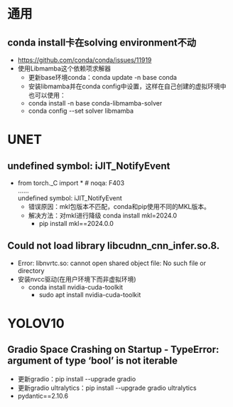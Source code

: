 # 通用
## conda install卡在solving environment不动
- https://github.com/conda/conda/issues/11919
- 使用Libmamba这个依赖项求解器
  - 更新base环境conda：conda update -n base conda 
  - 安装libmamba并在conda config中设置，这样在自己创建的虚拟环境中也可以使用：
  - conda install -n base conda-libmamba-solver
  - conda config --set solver libmamba

# UNET
## undefined symbol: iJIT_NotifyEvent
- from torch._C import *  # noqa: F403  
……  
undefined symbol: iJIT_NotifyEvent
  - 错误原因：mkl包版本不匹配，conda和pip使用不同的MKL版本。  
  - 解决方法：对mkl进行降级 conda install mkl=2024.0
    - pip install mkl==2024.0.0

## Could not load library libcudnn_cnn_infer.so.8.
- Error: libnvrtc.so: cannot open shared object file: No such file or directory
- 安装nvcc驱动(在用户环境下而非虚拟环境)
  - conda install nvidia-cuda-toolkit
    - sudo apt install nvidia-cuda-toolkit

# YOLOV10
## Gradio Space Crashing on Startup - TypeError: argument of type ‘bool’ is not iterable
- 更新gradio：pip install --upgrade gradio
- 更新gradio ultralytics：pip install --upgrade gradio ultralytics
- pydantic==2.10.6
